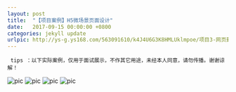 ```yaml
---
layout: post
title:  "【项目案例】H5微场景页面设计"
date:   2017-09-15 00:00:00 +0800
categories: jekyll update
urlpic: http://ys-g.ys168.com/563091610/k4J4U6G3K8HMLUklmpoe/项目3-网页封面图.jpg
---
```



` tips ：以下实际案例，仅用于面试展示，不作其它用途，未经本人同意，请勿传播。谢谢谅解！`


![pic](http://ys-g.ys168.com/563091633/lmnnljl4M1T7K4G5LPHI/a1.jpg)
![pic](http://ys-g.ys168.com/563091633/lmnnljl4M1T7K4G5LPHJ/a2.jpg)
![pic](http://ys-g.ys168.com/563091633/lmnnljl4M1T7K4G5LPHK/a3.jpg)
![pic](http://ys-g.ys168.com/563091656/g3N5U3J4J4KQNJmkksog/a4.jpg)





